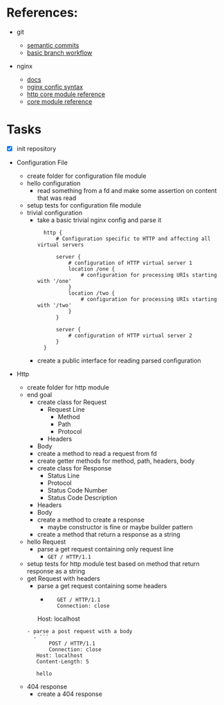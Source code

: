 # References:

- git
  - [semantic commits](https://gist.github.com/joshbuchea/6f47e86d2510bce28f8e7f42ae84c716)
  - [basic branch workflow](https://br.eheidi.dev/git-github/04-branch-e-pull-request/)

- nginx
  - [docs](https://nginx.org/en/docs/) 
  - [nginx confic syntax](https://docs.nginx.com/nginx/admin-guide/basic-functionality/managing-configuration-files/)
  - [http core module reference](https://nginx.org/en/docs/http/ngx_http_core_module.html)
  - [core module reference](https://nginx.org/en/docs/ngx_core_module.html)

# Tasks

- [X] init repository

- Configuration File
  - create folder for configuration file module
  - hello configuration
    - read something from a fd and make some assertion on content that was read
  - setup tests for configuration file module
  - trivial configuration
    - take a basic trivial nginx config and parse it
      ```
		http {
		    # Configuration specific to HTTP and affecting all virtual servers
		
		    server {
		        # configuration of HTTP virtual server 1
		        location /one {
		            # configuration for processing URIs starting with '/one'
		        }
		        location /two {
		            # configuration for processing URIs starting with '/two'
		        }
		    }
		
		    server {
		        # configuration of HTTP virtual server 2
		    }
		}
      ```
    - create a public interface for reading parsed configuration 

- Http
  - create folder for http module
  - end goal
    - create class for Request
    	- Request Line
    	  - Method
    	  - Path
    	  - Protocol
    	- Headers
  	- Body
  	- create a method to read a request from fd
  	- create getter methods for method, path, headers, body
    - create class for Response
    	- Status Line
  	  - Protocol
  	  - Status Code Number
	  - Status Code Description
  	- Headers
  	- Body
	- create a method to create a response
	  - maybe constructor is fine or maybe builder pattern 
	- create a method that return a response as a string
  - hello Request
    - parse a get request containing only request line
      - `GET / HTTP/1.1`
  - setup tests for http module
    test based on method that return response as a string
  - get Request with headers
    - parse a get request containing some headers
      - ```
           GET / HTTP/1.1
           Connection: close
	   Host: localhost
	```
    - parse a post request with a body
      - ```
           POST / HTTP/1.1
           Connection: close
	   Host: localhost
	   Content-Length: 5

	   hello
	```
  - 404 response
    - create a 404 response
